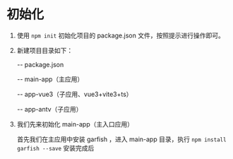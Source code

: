 # 初始化

1. 使用 `npm init` 初始化项目的 package.json 文件，按照提示进行操作即可。
2. 新建项目目录如下：

    -- package.json

    -- main-app（主应用）

    -- app-vue3（子应用、vue3+vite3+ts）

    -- app-antv（子应用）

3. 我们先来初始化 main-app（主入口应用）

    首先我们在主应用中安装 garfish ，进入 main-app 目录，执行 `npm install garfish --save`
    安装完成后

    
